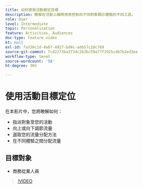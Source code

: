 ```yaml
---
title: 如何使用活動鎖定目標
description: 瞭解在活動上線時用來控制向不同對象顯示體驗的不同工具。
role: User
level: Intermediate
topic: Personalization
feature: Activities, Audiences
doc-type: feature video
kt: null
exl-id: fa330c1d-4a67-4927-bd4c-adb57c10c769
source-git-commit: fcd2273ba373dc2b3bc59a77f1925cdb7b2ed3ee
workflow-type: tm+mt
source-wordcount: '58'
ht-degree: 36%

---
```


# 使用活動目標定位

在本影片中，您將瞭解如何：

* 指派對象至您的活動
* 向上或向下調節流量
* 選取您的流量分配方法
* 在不同體驗之間分配流量

## 目標對象

* 商務從業人員

>[!VIDEO](https://video.tv.adobe.com/v/17385/?quality=12)

